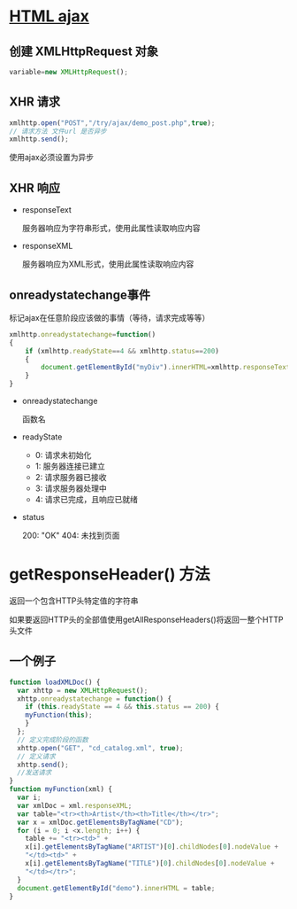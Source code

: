 # [HTML ajax](https://www.runoob.com/ajax/ajax-xmlhttprequest-onreadystatechange.html)

## 创建 XMLHttpRequest 对象

```js
variable=new XMLHttpRequest();
```

## XHR 请求

```js
xmlhttp.open("POST","/try/ajax/demo_post.php",true);
// 请求方法 文件url 是否异步
xmlhttp.send();
```

使用ajax必须设置为异步

## XHR 响应

- responseText

  服务器响应为字符串形式，使用此属性读取响应内容

- responseXML

  服务器响应为XML形式，使用此属性读取响应内容

## onreadystatechange事件

标记ajax在任意阶段应该做的事情（等待，请求完成等等）

```js
xmlhttp.onreadystatechange=function()
{
    if (xmlhttp.readyState==4 && xmlhttp.status==200)
    {
        document.getElementById("myDiv").innerHTML=xmlhttp.responseText;
    }
}
```

- onreadystatechange

  函数名

- readyState

  - 0: 请求未初始化
  - 1: 服务器连接已建立
  - 2: 请求服务器已接收
  - 3: 请求服务器处理中
  - 4: 请求已完成，且响应已就绪

- status

  200: "OK"
  404: 未找到页面

# getResponseHeader() 方法

返回一个包含HTTP头特定值的字符串

如果要返回HTTP头的全部值使用getAllResponseHeaders()将返回一整个HTTP头文件

## 一个例子

```js
function loadXMLDoc() {
  var xhttp = new XMLHttpRequest();
  xhttp.onreadystatechange = function() {
    if (this.readyState == 4 && this.status == 200) {
    myFunction(this);
    }
  };
  // 定义完成阶段的函数
  xhttp.open("GET", "cd_catalog.xml", true);
  // 定义请求
  xhttp.send();
  //发送请求
}
function myFunction(xml) {
  var i;
  var xmlDoc = xml.responseXML;
  var table="<tr><th>Artist</th><th>Title</th></tr>";
  var x = xmlDoc.getElementsByTagName("CD");
  for (i = 0; i <x.length; i++) { 
    table += "<tr><td>" +
    x[i].getElementsByTagName("ARTIST")[0].childNodes[0].nodeValue +
    "</td><td>" +
    x[i].getElementsByTagName("TITLE")[0].childNodes[0].nodeValue + 
    "</td></tr>";
  }
  document.getElementById("demo").innerHTML = table;
}
```

